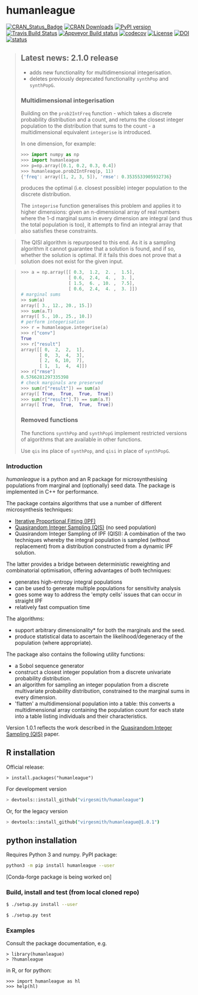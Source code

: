 # humanleague

[![CRAN\_Status\_Badge](https://www.r-pkg.org/badges/version/humanleague)](https://CRAN.R-project.org/package=humanleague)
[![CRAN Downloads](https://cranlogs.r-pkg.org/badges/grand-total/humanleague?color=black)](https://cran.r-project.org/package=humanleague)
[![PyPI version](https://badge.fury.io/py/humanleague.svg)](https://badge.fury.io/py/humanleague)
[![Travis Build Status](https://travis-ci.org/virgesmith/humanleague.png?branch=master)](https://travis-ci.org/virgesmith/humanleague)
[![Appveyor Build status](https://ci.appveyor.com/api/projects/status/x9oypgryt21ndc3p?svg=true)](https://ci.appveyor.com/project/virgesmith/humanleague)
[![codecov](https://codecov.io/gh/virgesmith/humanleague/branch/master/graph/badge.svg)](https://codecov.io/gh/virgesmith/humanleague)
[![License](https://img.shields.io/github/license/mashape/apistatus.svg)](https://opensource.org/licenses/MIT)
[![DOI](https://zenodo.org/badge/DOI/10.5281/zenodo.1116318.svg)](https://doi.org/10.5281/zenodo.1116318)
[![status](https://joss.theoj.org/papers/d5aaf6e1c2efed431c506762622473b4/status.svg)](https://joss.theoj.org/papers/d5aaf6e1c2efed431c506762622473b4)

> ## Latest news: 2.1.0 release
> - adds new functionality for multidimensional integerisation. 
> - deletes previously deprecated functionality `synthPop` and `synthPopG`.
> ### Multidimensional integerisation
> Building on the `prob2IntFreq` function - which takes a discrete probability distribution and a count, and returns the closest integer population to the distribution that sums to the count - a multidimensional equivalent `integerise` is introduced.
> 
> In one dimension, for example:
> ```python
> >>> import numpy as np
> >>> import humanleague
> >>> p=np.array([0.1, 0.2, 0.3, 0.4])
> >>> humanleague.prob2IntFreq(p, 11)
> {'freq': array([1, 2, 3, 5]), 'rmse': 0.3535533905932736}
> ```
> produces the optimal (i.e. closest possible) integer population to the discrete distribution.
>  
> The `integerise` function generalises this problem and applies it to higher dimensions: given an n-dimensional array of real numbers where the 1-d marginal sums in every dimension are integral (and thus the total population is too), it attempts to find an integral array that also satisfies these constraints. 

> The QISI algorithm is repurposed to this end. As it is a sampling algorithm it cannot guarantee that a solution is found, and if so, whether the solution is optimal. If it fails this does not prove that a solution does not exist for the given input.

> ```python
> >>> a = np.array([[ 0.3,  1.2,  2. ,  1.5],
>                   [ 0.6,  2.4,  4. ,  3. ],
>                   [ 1.5,  6. , 10. ,  7.5],
>                   [ 0.6,  2.4,  4. ,  3. ]])
> # marginal sums
> >> sum(a)
> array([ 3., 12., 20., 15.])
> >>> sum(a.T)
> array([ 5., 10., 25., 10.])
> # perform integerisation
> >>> r = humanleague.integerise(a)
> >>> r["conv"]
> True
> >>> r["result"]
> array([[ 0,  2,  2,  1],
>        [ 0,  3,  4,  3],
>        [ 2,  6, 10,  7],
>        [ 1,  1,  4,  4]])
> >>> r["rmse"]
> 0.5766281297335398
> # check marginals are preserved
> >>> sum(r["result"]) == sum(a)
> array([ True,  True,  True,  True])
> >>> sum(r["result"].T) == sum(a.T)
> array([ True,  True,  True,  True])
> ```
>
> ### Removed functions
> The functions `synthPop` and `synthPopG` implement restricted versions of algorithms that are available in other functions.
>
> Use `qis` ins place of `synthPop`, and `qisi` in place of `synthPopG`.

### Introduction

*humanleague* is a python and an R package for microsynthesising populations from marginal and (optionally) seed data. The package is implemented in C++ for performance.

The package contains algorithms that use a number of different microsynthesis techniques:
- [Iterative Proportional Fitting (IPF)](https://en.wikipedia.org/wiki/Iterative_proportional_fitting)
- [Quasirandom Integer Sampling (QIS)](http://jasss.soc.surrey.ac.uk/20/4/14.html) (no seed population)
- Quasirandom Integer Sampling of IPF (QISI): A combination of the two techniques whereby the integral population is sampled (without replacement) from a distribution constructed from a dynamic IPF solution.

The latter provides a bridge between deterministic reweighting and combinatorial optimisation, offering advantages of both techniques:
- generates high-entropy integral populations 
- can be used to generate multiple populations for sensitivity analysis
- goes some way to address the 'empty cells' issues that can occur in straight IPF
- relatively fast compuation time

The algorithms: 
- support arbitrary dimensionality* for both the marginals and the seed.
- produce statistical data to ascertain the likelihood/degeneracy of the population (where appropriate).

The package also contains the following utility functions:
- a Sobol sequence generator
- construct a closest integer population from a discrete univariate probability distribution.
- an algorithm for sampling an integer population from a discrete multivariate probability distribution, constrained to the marginal sums in every dimension.
- 'flatten' a multidimensional population into a table: this converts a multidimensional array containing the population count for each state into a table listing individuals and their characteristics. 

Version 1.0.1 reflects the work described in the [Quasirandom Integer Sampling (QIS)](http://jasss.soc.surrey.ac.uk/20/4/14.html) paper.

## R installation
Official release:
```
> install.packages("humanleague")
```
For development version
```bash
> devtools::install_github("virgesmith/humanleague")
```
Or, for the legacy version
```bash
> devtools::install_github("virgesmith/humanleague@1.0.1")
```
## python installation

Requires Python 3 and numpy. PyPI package:
```bash
python3 -m pip install humanleague --user
```
[Conda-forge package is being worked on]

### Build, install and test (from local cloned repo)
```bash
$ ./setup.py install --user
```
```bash
$ ./setup.py test
```
### Examples

Consult the package documentation, e.g.
```
> library(humanleague)
> ?humanleague
```
in R, or for python:
```
>>> import humanleague as hl
>>> help(hl)
```
